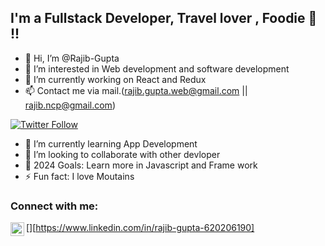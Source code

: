 
## I'm a Fullstack Developer, Travel lover , Foodie 🤣 !!

- 👋 Hi, I’m @Rajib-Gupta
- 👀 I’m interested in Web development and software development
- 🌱 I’m currently working on React and Redux
- 📫 Contact me via mail.(rajib.gupta.web@gmail.com || rajib.ncp@gmail.com)

<!---
Rajib-Gupta/Rajib-Gupta is a ✨ special ✨ repository because its `README.md` (this file) appears on your GitHub profile.
You can click the Preview link to take a look at your changes.
--->

[![Twitter Follow](https://img.shields.io/twitter/follow/Rajibgupta6?color=1DA1F2&logo=twitter&style=for-the-badge)](https://twitter.com/Rajibgupta6)


- 🌱 I’m currently learning App Development
- 👯 I’m looking to collaborate with other devloper
- 🥅 2024 Goals: Learn more in Javascript and Frame work
- ⚡ Fun fact: I love Moutains

### Connect with me:

[<img align="left" alt="Rajib_Gupta | LinkedIn" width="22px" src="https://cdn.jsdelivr.net/npm/simple-icons@v3/icons/linkedin.svg" />][https://www.linkedin.com/in/rajib-gupta-620206190]

<br />

